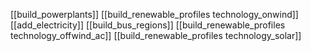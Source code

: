[[build_powerplants]]
[[build_renewable_profiles technology_onwind]]
[[add_electricity]]
[[build_bus_regions]]
[[build_renewable_profiles technology_offwind_ac]]
[[build_renewable_profiles technology_solar]]